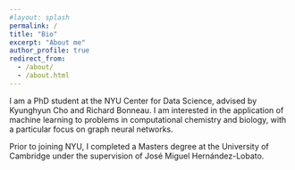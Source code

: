 ```yaml
---
#layout: splash  
permalink: /
title: "Bio"
excerpt: "About me"
author_profile: true
redirect_from: 
  - /about/
  - /about.html
---
```


I am a PhD student at the NYU Center for Data Science, advised by Kyunghyun Cho and Richard Bonneau.
I am interested in the application of machine learning to problems in computational chemistry and biology,
with a particular focus on graph neural networks.

Prior to joining NYU, I completed a Masters degree at the University of Cambridge under the supervision of
José Miguel Hernández-Lobato.
